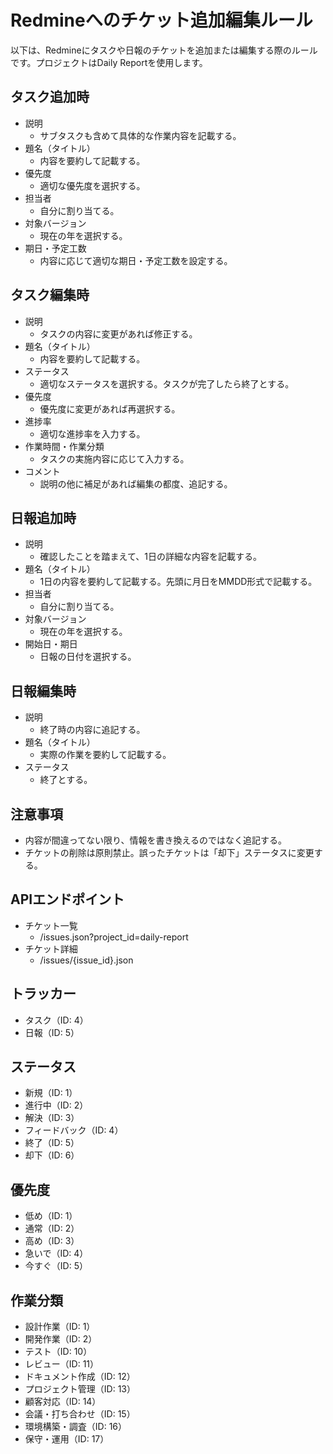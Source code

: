 # Redmineへのチケット追加編集ルール

以下は、Redmineにタスクや日報のチケットを追加または編集する際のルールです。プロジェクトはDaily Reportを使用します。

## タスク追加時
- 説明
  - サブタスクも含めて具体的な作業内容を記載する。
- 題名（タイトル）
  - 内容を要約して記載する。
- 優先度
  - 適切な優先度を選択する。
- 担当者
  - 自分に割り当てる。
- 対象バージョン
  - 現在の年を選択する。
- 期日・予定工数
  - 内容に応じて適切な期日・予定工数を設定する。

## タスク編集時
- 説明
  - タスクの内容に変更があれば修正する。
- 題名（タイトル）
  - 内容を要約して記載する。
- ステータス
  - 適切なステータスを選択する。タスクが完了したら終了とする。
- 優先度
  - 優先度に変更があれば再選択する。
- 進捗率
  - 適切な進捗率を入力する。
- 作業時間・作業分類
  - タスクの実施内容に応じて入力する。
- コメント
  - 説明の他に補足があれば編集の都度、追記する。

## 日報追加時
- 説明
  - 確認したことを踏まえて、1日の詳細な内容を記載する。
- 題名（タイトル）
  - 1日の内容を要約して記載する。先頭に月日をMMDD形式で記載する。
- 担当者
  - 自分に割り当てる。
- 対象バージョン
  - 現在の年を選択する。
- 開始日・期日
  - 日報の日付を選択する。

## 日報編集時
- 説明
  - 終了時の内容に追記する。
- 題名（タイトル）
  - 実際の作業を要約して記載する。
- ステータス
  - 終了とする。

## 注意事項
- 内容が間違ってない限り、情報を書き換えるのではなく追記する。
- チケットの削除は原則禁止。誤ったチケットは「却下」ステータスに変更する。

## APIエンドポイント
- チケット一覧
  - /issues.json?project_id=daily-report
- チケット詳細
  - /issues/{issue_id}.json

## トラッカー
- タスク（ID: 4）
- 日報（ID: 5）

## ステータス
- 新規（ID: 1）
- 進行中（ID: 2）
- 解決（ID: 3）
- フィードバック（ID: 4）
- 終了（ID: 5）
- 却下（ID: 6）

## 優先度
- 低め（ID: 1）
- 通常（ID: 2）
- 高め（ID: 3）
- 急いで（ID: 4）
- 今すぐ（ID: 5）

 ## 作業分類
 - 設計作業（ID: 1）
 - 開発作業（ID: 2）
 - テスト（ID: 10）
 - レビュー（ID: 11）
 - ドキュメント作成（ID: 12）
 - プロジェクト管理（ID: 13）
 - 顧客対応（ID: 14）
 - 会議・打ち合わせ（ID: 15）
 - 環境構築・調査（ID: 16）
 - 保守・運用（ID: 17）
